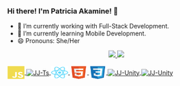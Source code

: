 ### Hi there! I'm Patricia Akamine! 👋

- 🔭 I’m currently working with Full-Stack Development.
- 🌱 I’m currently learning Mobile Development.
- 😄 Pronouns: She/Her

<div align="center">
  <a href="https://github.com/pattyshinozaki">
  <img height="180em" src="https://github-readme-stats.vercel.app/api?username=pattyshinozaki&show_icons=true&theme=dracula&include_all_commits=true&count_private=true"/>
  <img height="180em" src="https://github-readme-stats.vercel.app/api/top-langs/?username=pattyshinozaki&layout=compact&langs_count=7&theme=dracula"/>
</div>
  
  <div style="display: inline_block"><br>
  <img align="center" alt="JJ-Js" height="30" width="40" src="https://raw.githubusercontent.com/devicons/devicon/master/icons/javascript/javascript-plain.svg">
  <img align="center" alt="JJ-Ts" height="30" width="40" src="https://cdn.jsdelivr.net/gh/devicons/devicon/icons/visualstudio/visualstudio-plain.svg">
  <img align="center" alt="JJ-React" height="30" width="40" src="https://raw.githubusercontent.com/devicons/devicon/master/icons/react/react-original.svg">
  <img align="center" alt="JJ-HTML" height="30" width="40" src="https://raw.githubusercontent.com/devicons/devicon/master/icons/html5/html5-original.svg">
  <img align="center" alt="JJ-CSS" height="30" width="40" src="https://raw.githubusercontent.com/devicons/devicon/master/icons/css3/css3-original.svg">
  <img align="center" alt="JJ-Unity" height="30" width="40" src="https://cdn.jsdelivr.net/gh/devicons/devicon/icons/flutter/flutter-original.svg">
  <img align="center" alt="JJ-Unity" height="30" width="40" src="https://cdn.jsdelivr.net/gh/devicons/devicon/icons/swift/swift-original.svg">

</div>

